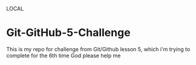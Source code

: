 LOCAL
# Git-GitHub-5-Challenge
This is my repo for challenge from Git/Github lesson 5, which i'm trying to complete for the 6th time
God please help me
